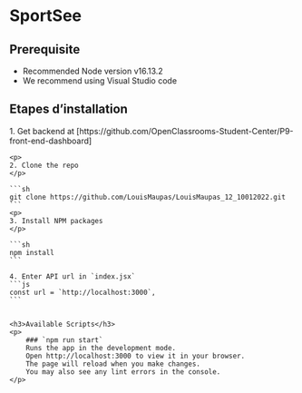 <h1>SportSee</h1>

<div>
    <h2>Prerequisite</h2>
    <p>
        <ul>
            <li>
                Recommended Node version v16.13.2
            </li>
            <li>
                We recommend using Visual Studio code
            </li>
        </ul>
    </p>
    <h2>Etapes d’installation</h2>
    <p>
        1. Get backend at [https://github.com/OpenClassrooms-Student-Center/P9-front-end-dashboard]
    </p>

    <p>
    2. Clone the repo
    </p>

    ```sh
    git clone https://github.com/LouisMaupas/LouisMaupas_12_10012022.git
    ```
    <p>
    3. Install NPM packages
    </p>

    ```sh
    npm install
    ```

    4. Enter API url in `index.jsx`
    ```js
    const url = `http://localhost:3000`,
    ```


    <h3>Available Scripts</h3>
    <p>
        ### `npm run start`
        Runs the app in the development mode.
        Open http://localhost:3000 to view it in your browser.
        The page will reload when you make changes.
        You may also see any lint errors in the console.
    </p>

</div>
